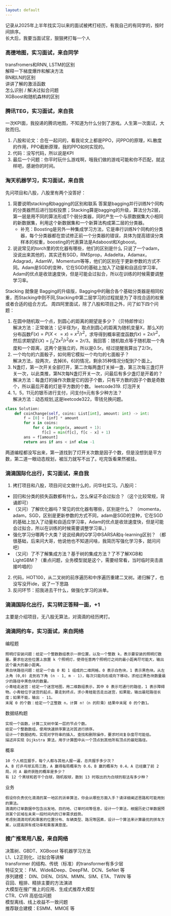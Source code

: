 ```yaml
---
layout: default
---
```


记录从2025年上半年找实习以来的面试被拷打经历，有我自己的有同学的，按时间排序。<br>
长大后，我要当面试官，狠狠拷打每一个人 <br>

### 高德地图，实习面试，来自同学
transfromers和RNN, LSTM的区别 <br>
解释一下梯度爆炸和解决方法 <br>
BN和LN的区别 <br>
讲讲了解的激活函数 <br>
怎么识别 / 解决过拟合问题 <br>
XGBoost和随机森林的区别 <br>

### 腾讯TEG，实习面试，来自我
一次KPI面，我投递的腾讯地图，不知道为什么分到了游戏。人生第一次面试，大败而归。
1. 八股和论文：合在一起问的，看我论文上都是PPO，问PPO的原理，KL散度的作用，PPO截断原理，我的PPO如何实现的。
2. 代码：没写代码，所以说是KPI 
3. 最后一个问题：你平时玩什么游戏啊，哦我们做的游戏可能和你不匹配，就这样吧，感谢你的时间。


### 淘天机器学习，实习面试，来自我
先问项目和八股，八股里有两个没答好：
1. 简要说明stacking和bagging的区别和联系
答案是bagging并行训练N个同构的分类器然后进行加权投票；Stacking算是bagging的升级，算法分为2层，第一层是用不同的算法形成T个弱分类器，同时产生一个与原数据集大小相同的新数据集，利用这个新数据集和一个新算法构成第二层的分类器。<br>
   * 补充：Boosting是另外一种集成学习方法，它是串行训练N个同构的分类器，每个分类器都在尝试修正前一个分类器的错误，具体为提高错误分类样本的权重，boosting的代表算法是Adaboost和Xgboost。
2. 说说常见的torch里的优化器有哪些，他们的区别是什么
只说了一个adam，没说出来其他的，其实还有SGD，RMSprop，Adadelta，Adamax，Adagrad，AdamW，Momentum等等，他们的区别在于更新参数的方式不同。Adam是SGD的变种，它在SGD的基础上加入了动量和自适应学习率，Adam的优点是收敛速度快，但是可能会过拟合，所以在训练的时候需要调整学习率。

Stacking 就像是 Bagging的升级版，Bagging中的融合各个基础分类器是相同权重，而Stacking中则不同,Stacking中第二层学习的过程就是为了寻找合适的权重或者合适的组合方式。
周四阿里面试，除了八股和项目之外，问了如下四个问题：
1. 在圆中随机取一个点，到圆心的距离的期望是多少？（贝特郎悖论）<br>
解决方法：正常做法：记半径为r，取点到圆心的距离为随机变量X，那么X的分布函数$F(x)=P(X<=x)=x^2/r^2$，求导得到概率密度函数$f(x)=2x/r^2$，然后求期望$E(X)=\int_0^r2x^2/r^2dx=2r/3$。我回答：随机取点等于随机取一个角度和一个距离，这两个是独立的，所以是0.5r。经过提醒我算出了2/3r。 <br>
2. 一个均匀的六面骰子，如何用它模拟一个均匀的七面骰子？<br>
解决方法，投两次，去掉[6，6]的情况，剩余35种情况分配到7个面上。 <br>
3. N盏灯，第一次开关全部打开，第二次每两盏灯关掉一盏，第三次每三盏灯开关一次，以此类推，第N次每N盏灯开关一次，问最后有多少盏灯是开着的？<br>
解决方法：每盏灯的操作次数是它的因子个数，只有平方数的因子个数是奇数个，所以最后开着的灯是平方数的个数。 leetcode319. 灯泡开关 <br>
4. 1，5，11元的银币进行支付，问支付n元有多少种方法？<br>
解决方法：动态规划,这是leetcode322，零钱兑换问题。 <br>
```python
class Solution:
    def coinChange(self, coins: List[int], amount: int) -> int:
        f = [0] + [inf] * amount
        for x in coins:
            for c in range(x, amount + 1):
                f[c] = min(f[c], f[c - x] + 1)
        ans = f[amount]
        return ans if ans < inf else -1
```
两道编程都没写出来，第一道找到了灯开关次数是因子个数，但是没想到是平方数，第二道一眼动态规划，被压力就写不出了。吃完饭看果然被挂。

### 滴滴国际化出行，实习面试，来自我 
1. 拷打项目和八股，项目问论文做什么的，问华社实习。八股问：
* 回归和分类的损失函数都有什么，怎么保证不会过拟合？（这个比较常规，背诵即可）
* （又问）了解优化器吗？常见的优化器有哪些，区别是什么？ （momenta，adam，SGD，区别是更新参数的方式不同，adam是SGD的变种，它在SGD的基础上加入了动量和自适应学习率，Adam的优点是收敛速度快，但是可能会过拟合，所以在训练的时候需要调整学习率。）
* 强化学习分哪两个大类？说说经典的Q学习中SARSA和q-learning区别？ （都很基础，后来问大哥，他说他也不知道问啥，我简历写强化学习多，就问问吧）
* （又问）了不了解集成方法？基于树的集成方法？了不了解XGB和LightGBM？（重点问题，业务模型就是这个，需要经常看，当时临时突击直接吟唱的）
2. 代码，HOT100，从二叉树的前序遍历和中序遍历重建二叉树。递归解了，也没写没开ide，说了一下思路
3. 反问环节：招我进去干什么，做强化学习的派单。

### 滴滴国际化出行，实习转正答辩一面，+1
主要是介绍项目，无八股无算法，对滴滴的经历拷打。<br>

### 滴滴网约车，实习面试，来自网络
编程题

    照明灯安装问题：给定一个整数数组表示一排位置，以及一个整数 k，表示要安装的照明灯数量。要求在这些位置上放置 k 个照明灯，使得任意两个照明灯之间的最小距离尽可能大，输出这个最大的最小距离。
    黑白块路径问题：给定一个由 0 和 1 组成的二维网格，0 表示白色块，1 表示黑色块。从左上角 (0,0) 走到右下角 (n - 1, m - 1)，每次只能向右或向下移动，求经过黑色块数量最少的路径中黑色块的数量。
    小青蛙走迷宫：给定一个迷宫地图，用二维数组表示，其中 0 表示可通行的路径，1 表示障碍物。小青蛙位于迷宫的起点，要走到终点，求小青蛙能否走出迷宫，如果能，输出最短路径长度；如果不能，输出 - 11。
    末尾 0 的个数：给定一个正整数 n，计算 n!（n 的阶乘）结果中末尾 0 的个数1。

数据结构题

    实现一个函数，计算二叉树中某一层的节点个数。
    给定一个整数数组，使用快速排序算法对其进行排序。
    设计一个数据结构，实现对字符串的插入、查找和删除操作，要求时间复杂度尽可能低。
    描述并实现 Dijkstra 算法，用于计算图中从一个顶点到其他所有顶点的最短路径。

概率

    10 个人相互握手，每个人都与其他人握一遍，总共握手多少次？
    A、B 打乒乓球五局三胜，A 赢得每局概率为 0.6，B 赢的概率为 0.4，A 已经赢了前 2 局，问 A 最终获胜的概率是多少？
    有 12 个黑球和若干个白球，随机取球，数到 13 时取出的为白球的取法有多少种？

业务

    假设你负责优化滴滴的某一地区的派单算法，你会从哪些方面入手？请详细阐述思路和可能用到的算法。
    滴滴的订单数据中包含出发地、目的地、订单时间等信息，设计一个算法，根据历史订单数据预测某个区域在未来一段时间内的订单需求趋势。
    考虑到滴滴司机和乘客的位置分布、车辆类型、路况等因素，设计一个算法来计算最优的拼车方案，以提高拼车成功率和乘客满意度。

### 搜广推常用八股，来自网络
决策树、GBDT、XGBoost 等机器学习方法<br>
L1、L2正则化、过拟合等讲解 <br>
transformer 的结构、传统（标准）的transformer有多少层<br>
特征交叉： FM、Wide&Deep、DeepFM、DCN、SeNet 等 <br>
序列建模： DIN、DIEN、DISN、MIMN、SIM、ETA、TWIN 等<br>
召回、粗排、精排主要的方法演进<br>
大模型在搜广推上的应用、生成式推荐大模型<br>
CTR、CVR 高低估问题<br>
模型离线、线上收益不一致问题<br>
推荐联合建模：ESMM、MMOE 等<br>

